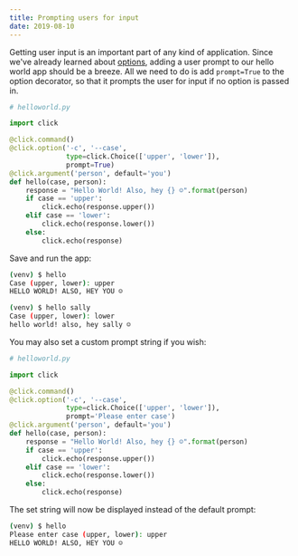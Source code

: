 ```yaml
---
title: Prompting users for input
date: 2019-08-10
---
```


Getting user input is an important part of any kind of application. Since we've already learned about [options](https://wangonya.com/blog/click-commands-options/), adding a user prompt to our hello world app should be a breeze. All we need to do is add `prompt=True` to the option decorator, so that it prompts the user for input if no option is passed in.

```python
# helloworld.py

import click

@click.command()
@click.option('-c', '--case',
              type=click.Choice(['upper', 'lower']),
              prompt=True)
@click.argument('person', default='you')
def hello(case, person):
    response = "Hello World! Also, hey {} ☺️".format(person)
    if case == 'upper':
        click.echo(response.upper())
    elif case == 'lower':
        click.echo(response.lower())
    else:
        click.echo(response)
```

Save and run the app:

```bash
(venv) $ hello
Case (upper, lower): upper
HELLO WORLD! ALSO, HEY YOU ☺️

(venv) $ hello sally
Case (upper, lower): lower
hello world! also, hey sally ☺️
```

You may also set a custom prompt string if you wish:

```python
# helloworld.py

import click

@click.command()
@click.option('-c', '--case',
              type=click.Choice(['upper', 'lower']),
              prompt='Please enter case')
@click.argument('person', default='you')
def hello(case, person):
    response = "Hello World! Also, hey {} ☺️".format(person)
    if case == 'upper':
        click.echo(response.upper())
    elif case == 'lower':
        click.echo(response.lower())
    else:
        click.echo(response)
```

The set string will now be displayed instead of the default prompt:

```bash
(venv) $ hello
Please enter case (upper, lower): upper
HELLO WORLD! ALSO, HEY YOU ☺️
```
